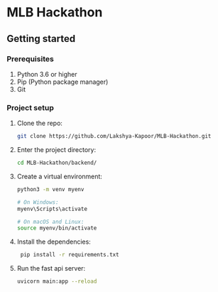 # MLB Hackathon

## Getting started

### Prerequisites

1. Python 3.6 or higher
2. Pip (Python package manager)
3. Git

### Project setup

1. Clone the repo:

   ```bash
   git clone https://github.com/Lakshya-Kapoor/MLB-Hackathon.git
   ```

2. Enter the project directory:

   ```bash
   cd MLB-Hackathon/backend/
   ```

3. Create a virtual environment:

   ```bash
   python3 -m venv myenv

   # On Windows:
   myenv\Scripts\activate

   # On macOS and Linux:
   source myenv/bin/activate
   ```

4. Install the dependencies:

   ```bash
    pip install -r requirements.txt
   ```

5. Run the fast api server:

   ```bash
   uvicorn main:app --reload
   ```
